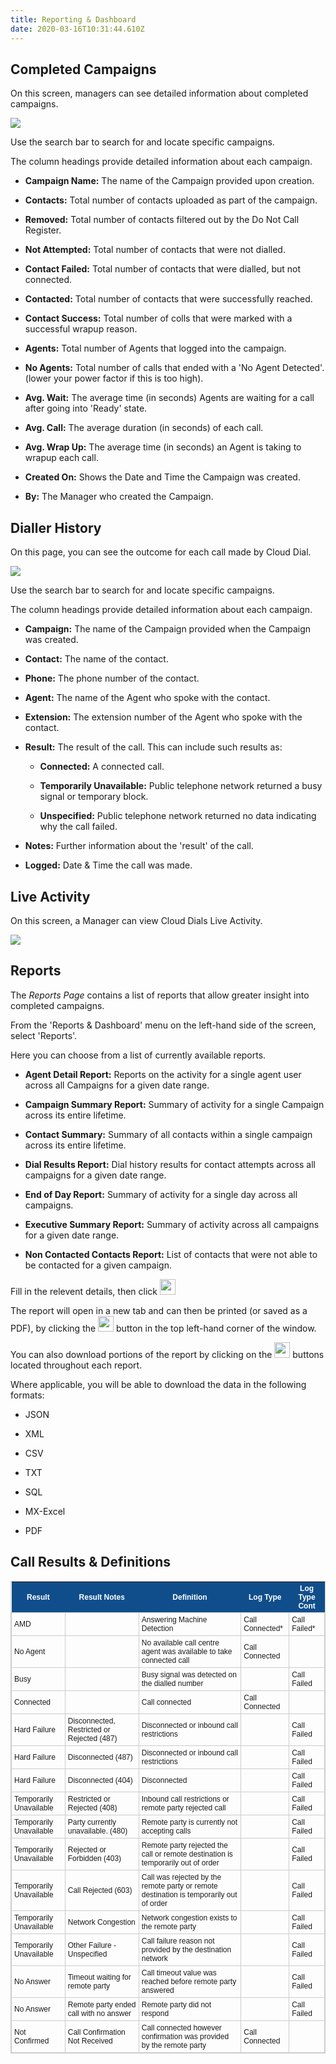 ```yaml
---
title: Reporting & Dashboard
date: 2020-03-16T10:31:44.610Z
---
```

## Completed Campaigns

On this screen, managers can see detailed information about completed campaigns.

![](/images/clouddial_completed_campaigns.png)

Use the search bar to search for and locate specific campaigns.

The column headings provide detailed information about each campaign.

* **Campaign Name:** The name of the Campaign provided upon creation.

* **Contacts:** Total number of contacts uploaded as part of the campaign.

* **Removed:** Total number of contacts filtered out by the Do Not Call Register.

* **Not Attempted:** Total number of contacts that were not dialled.

* **Contact Failed:** Total number of contacts that were dialled, but not connected.

* **Contacted:** Total number of contacts that were successfully reached.

* **Contact Success:** Total number of colls that were marked with a successful wrapup reason.

* **Agents:** Total number of Agents that logged into the campaign.

* **No Agents:** Total number of calls that ended with a 'No Agent Detected'. (lower your power factor if this is too high).

* **Avg. Wait:** The average time (in seconds) Agents are waiting for a call after going into 'Ready' state.

* **Avg. Call:** The average duration (in seconds) of each call.

* **Avg. Wrap Up:** The average time (in seconds) an Agent is taking to wrapup each call. 

* **Created On:** Shows the Date and Time the Campaign was created.

* **By:** The Manager who created the Campaign.

## Dialler History

On this page, you can see the outcome for each call made by Cloud Dial.

![](/images/clouddial_dialler_history.png)

Use the search bar to search for and locate specific campaigns.

The column headings provide detailed information about each campaign.

* **Campaign:** The name of the Campaign provided when the Campaign was created.

* **Contact:** The name of the contact.

* **Phone:** The phone number of the contact.

* **Agent:** The name of the Agent who spoke with the contact.

* **Extension:** The extension number of the Agent who spoke with the contact.

* **Result:** The result of the call. This can include such results as:

  * **Connected:** A connected call.

  * **Temporarily Unavailable:** Public telephone network returned a busy signal or temporary block.

  * **Unspecified:** Public telephone network returned no data indicating why the call failed.

* **Notes:** Further information about the 'result' of the call.

* **Logged:** Date & Time the call was made.

## Live Activity

On this screen, a Manager can view Cloud Dials Live Activity.

![](/images/clouddial_live_activity.png)

## Reports

The *Reports Page* contains a list of reports that allow greater insight into completed campaigns.

From the 'Reports & Dashboard' menu on the left-hand side of the screen, select 'Reports'.

Here you can choose from a list of currently available reports. 

* **Agent Detail Report:** Reports on the activity for a single agent 
user across all Campaigns for a given date range. 

* **Campaign Summary Report:** Summary of activity for a single Campaign across its entire lifetime.

* **Contact Summary:** Summary of all contacts within a single campaign across its entire lifetime.

* **Dial Results Report:** Dial history results for contact attempts 
across all campaigns for a given date range.

* **End of Day Report:** Summary of activity for a single day across all campaigns.

* **Executive Summary Report:** Summary of activity across all campaigns for a given date range.

* **Non Contacted Contacts Report:** List of contacts that were not able to be contacted for a given campaign.

Fill in the relevent details, then click <img style="width: auto; height: 25px;" src="/images/clouddial_view_report_button.png"> 

The report will open in a new tab and can then be printed (or saved as a PDF), by clicking the <img style="width: auto; height: 25px;" src="/images/clouddial_print_button.png"> button in the top left-hand corner of the window.

You can also download portions of the report by clicking on the <img style="width: auto; height: 25px;" src="/images/clouddial_download_button.png"> buttons located throughout each report. 

Where applicable, you will be able to download the data in the following formats:

* JSON

* XML

* CSV

* TXT

* SQL

* MX-Excel

* PDF

## Call Results & Definitions


<style type="text/css">
	table.tableizer-table {
		font-size: 12px;
		border: 1px solid #CCC; 
		font-family: Arial, Helvetica, sans-serif;
	} 
	.tableizer-table td {
		padding: 4px;
		margin: 3px;
		border: 1px solid #CCC;
	}
	.tableizer-table th {
		background-color: #104E8B; 
		color: #FFF;
		font-weight: bold;
	}
</style>
<table class="tableizer-table">
<thead><tr class="tableizer-firstrow"><th>Result</th><th>Result Notes</th><th>Definition</th><th>Log Type</th><th>Log Type Cont</th></tr></thead><tbody>
 <tr><td>AMD</td><td>&nbsp;</td><td>Answering Machine Detection</td><td>Call Connected*</td><td>Call Failed*</td></tr>
 <tr><td>No Agent</td><td>&nbsp;</td><td>No available call centre agent was available to take connected call</td><td>Call Connected</td><td>&nbsp;</td></tr>
 <tr><td>Busy</td><td>&nbsp;</td><td>Busy signal was detected on the dialled number</td><td>&nbsp;</td><td>Call Failed</td></tr>
 <tr><td>Connected</td><td>&nbsp;</td><td>Call connected</td><td>Call Connected</td><td>&nbsp;</td></tr>
 <tr><td>Hard Failure</td><td>Disconnected, Restricted or Rejected (487)</td><td>Disconnected or inbound call restrictions</td><td>&nbsp;</td><td>Call Failed</td></tr>
 <tr><td>Hard Failure</td><td>Disconnected (487)</td><td>Disconnected or inbound call restrictions</td><td>&nbsp;</td><td>Call Failed</td></tr>
 <tr><td>Hard Failure</td><td>Disconnected (404)</td><td>Disconnected</td><td>&nbsp;</td><td>Call Failed</td></tr>
 <tr><td>Temporarily Unavailable</td><td>Restricted or Rejected (408)</td><td>Inbound call restrictions or remote party rejected call</td><td>&nbsp;</td><td>Call Failed</td></tr>
 <tr><td>Temporarily Unavailable</td><td>Party currently unavailable. (480)</td><td>Remote party is currently not accepting calls</td><td>&nbsp;</td><td>Call Failed</td></tr>
 <tr><td>Temporarily Unavailable</td><td>Rejected or Forbidden (403)</td><td>Remote party rejected the call or remote destination is temporarily out of order</td><td>&nbsp;</td><td>Call Failed</td></tr>
 <tr><td>Temporarily Unavailable</td><td>Call Rejected (603)</td><td>Call was rejected by the remote party or remote destination is temporarily out of order</td><td>&nbsp;</td><td>Call Failed</td></tr>
 <tr><td>Temporarily Unavailable</td><td>Network Congestion</td><td>Network congestion exists to the remote party</td><td>&nbsp;</td><td>Call Failed</td></tr>
 <tr><td>Temporarily Unavailable</td><td>Other Failure - Unspecified</td><td>Call failure reason not provided by the destination network</td><td>&nbsp;</td><td>Call Failed</td></tr>
 <tr><td>No Answer</td><td>Timeout waiting for remote party</td><td>Call timeout value was reached before remote party answered</td><td>&nbsp;</td><td>Call Failed</td></tr>
 <tr><td>No Answer</td><td>Remote party ended call with no answer</td><td>Remote party did not respond</td><td>&nbsp;</td><td>Call Failed</td></tr>
 <tr><td>Not Confirmed</td><td>Call Confirmation Not Received</td><td>Call connected however confirmation was provided by the remote party</td><td>Call Connected</td><td></td></tr>
</tbody></table>